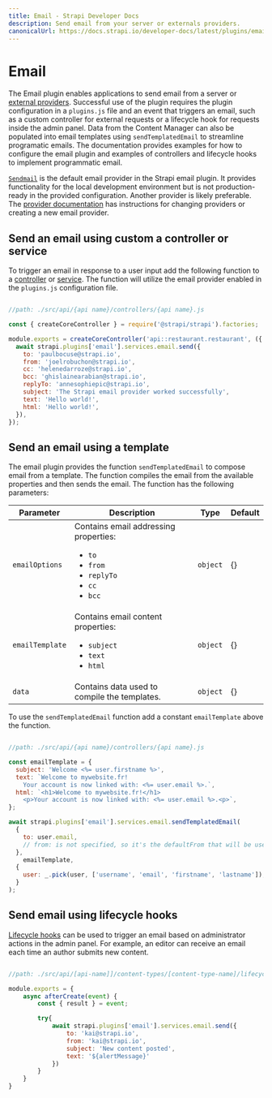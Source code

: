 ```yaml
---
title: Email - Strapi Developer Docs
description: Send email from your server or externals providers.
canonicalUrl: https://docs.strapi.io/developer-docs/latest/plugins/email.html
---
```


# Email

The Email plugin enables applications to send email from a server or [external providers](/developer-docs/latest/development/using-providers.md). Successful use of the plugin requires the plugin configuration in a `plugins.js` file and an event that triggers an email, such as a custom controller for external requests or a lifecycle hook for requests inside the admin panel. Data from the Content Manager can also be populated into email templates using `sendTemplatedEmail` to streamline programatic emails. The documentation provides examples for how to configure the email plugin and examples of controllers and lifecycle hooks to implement programmatic email.

[`Sendmail`](https://www.npmjs.com/package/sendmail) is the default email provider in the Strapi email plugin. It provides functionality for the local development environment but is not production-ready in the provided configuration. Another provider is likely preferable. The [provider documentation](/developer-docs/latest/development/using-providers.md) has instructions for changing providers or creating a new email provider.

## Send an email using custom a controller or service

To trigger an email in response to a user input add the following function to a [controller](/developer-docs/latest/development/backend-customization/controllers.md) or [service](/developer-docs/latest/development/backend-customization/services.md). The function will utilize the email provider enabled in the `plugins.js` configuration file.

<!--TO DO: test the code here -->

```js

//path: ./src/api/{api name}/controllers/{api name}.js

const { createCoreController } = require('@strapi/strapi').factories;

module.exports = createCoreController('api::restaurant.restaurant', ({ strapi }) =>  ({
  await strapi.plugins['email'].services.email.send({
    to: 'paulbocuse@strapi.io',
    from: 'joelrobuchon@strapi.io',
    cc: 'helenedarroze@strapi.io',
    bcc: 'ghislainearabian@strapi.io',
    replyTo: 'annesophiepic@strapi.io',
    subject: 'The Strapi email provider worked successfully',
    text: 'Hello world!',
    html: 'Hello world!',
  }),
});
```

## Send an email using a template

The email plugin provides the function `sendTemplatedEmail` to compose email from a template. The function compiles the email from the available properties and then sends the email. The function has the following parameters:

| Parameter       | Description                                                                     | Type     | Default |
|-----------------|---------------------------------------------------------------------------------|----------|---------|
| `emailOptions`  | Contains email addressing properties: <ul> <li>`to`</li><li> `from`</li><li> `replyTo`</li><li> `cc`</li><li> `bcc`</li></ul>  | `object` | {}      |
| `emailTemplate` | Contains email content properties: <ul><li>`subject`</li><li>`text`</li><li> `html`</li></ul>                | `object` | {}      |
| `data`          | Contains data used to compile the templates.                                 | `object` | {}      |

To use the `sendTemplatedEmail` function add a constant `emailTemplate` above the function.
 <!--TO DO: this would be better with the options and data objects incorporated-->

```js

//path: ./src/api/{api name}/controllers/{api name}.js

const emailTemplate = {
  subject: 'Welcome <%= user.firstname %>',
  text: `Welcome to mywebsite.fr!
    Your account is now linked with: <%= user.email %>.`,
  html: `<h1>Welcome to mywebsite.fr!</h1>
    <p>Your account is now linked with: <%= user.email %>.<p>`,
};

await strapi.plugins['email'].services.email.sendTemplatedEmail(
  {
    to: user.email,
    // from: is not specified, so it's the defaultFrom that will be used instead
  },
    emailTemplate,
  {
    user: _.pick(user, ['username', 'email', 'firstname', 'lastname']),
  }
);
```

## Send email using lifecycle hooks

[Lifecycle hooks](/developer-docs/latest/development/backend-customization/models.md#lifecycle-hooks) can be used to trigger an email based on administrator actions in the admin panel. For example, an editor can receive an email each time an author submits new content.

```jsx

//path: ./src/api/[api-name]]/content-types/[content-type-name]/lifecycles.js

module.exports = {
    async afterCreate(event) {
        const { result } = event;

        try{
            await strapi.plugins['email'].services.email.send({
                to: 'kai@strapi.io',
                from: 'kai@strapi.io',
                subject: 'New content posted',
                text: '${alertMessage}'
            })
        } 
    }
}
```

<!-- decide whether to include this: 

## Find other email documentation

- Customize the admin password reset message.
- Use the Users and Permissions email templates.
- other? 

-->